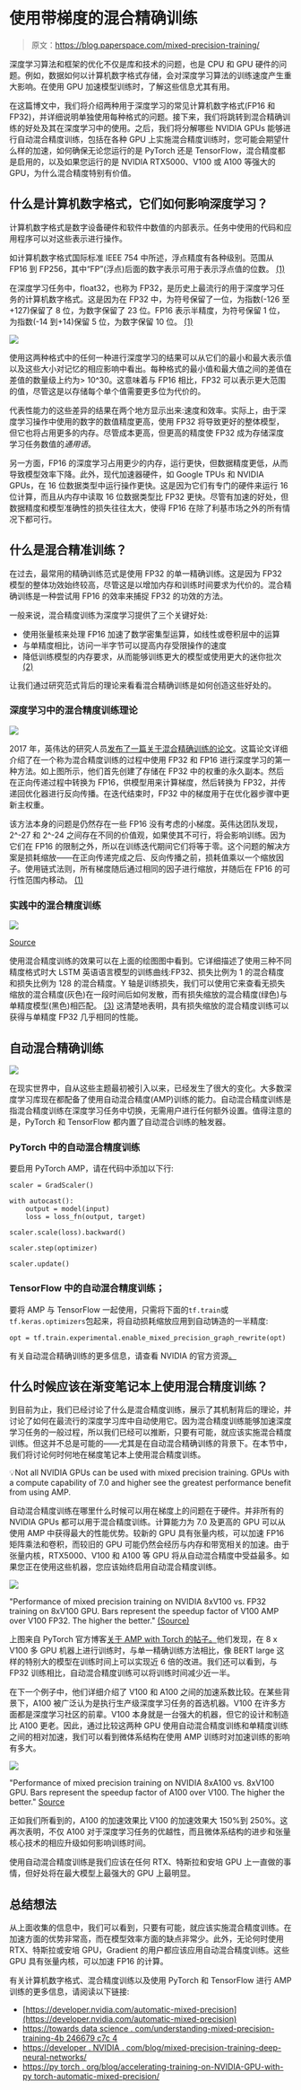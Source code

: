 # 使用带梯度的混合精确训练

> 原文：<https://blog.paperspace.com/mixed-precision-training/>

深度学习算法和框架的优化不仅是库和技术的问题，也是 CPU 和 GPU 硬件的问题。例如，数据如何以计算机数字格式存储，会对深度学习算法的训练速度产生重大影响。在使用 GPU 加速模型训练时，了解这些信息尤其有用。

在这篇博文中，我们将介绍两种用于深度学习的常见计算机数字格式(FP16 和 FP32)，并详细说明单独使用每种格式的问题。接下来，我们将跳转到混合精确训练的好处及其在深度学习中的使用。之后，我们将分解哪些 NVIDIA GPUs 能够进行自动混合精度训练，包括在各种 GPU 上实施混合精度训练时，您可能会期望什么样的加速，如何确保无论您运行的是 PyTorch 还是 TensorFlow，混合精度都是启用的，以及如果您运行的是 NVIDIA RTX5000、V100 或 A100 等强大的 GPU，为什么混合精度特别有价值。

## 什么是计算机数字格式，它们如何影响深度学习？

计算机数字格式是数字设备硬件和软件中数值的内部表示。任务中使用的代码和应用程序可以对这些表示进行操作。

如计算机数字格式国际标准 IEEE 754 中所述，浮点精度有各种级别。范围从 FP16 到 FP256，其中“FP”(浮点)后面的数字表示可用于表示浮点值的位数。 [(1)](https://towardsdatascience.com/understanding-mixed-precision-training-4b246679c7c4)

在深度学习任务中，float32，也称为 FP32，是历史上最流行的用于深度学习任务的计算机数字格式。这是因为在 FP32 中，为符号保留了一位，为指数(-126 至+127)保留了 8 位，为数字保留了 23 位。FP16 表示半精度，为符号保留 1 位，为指数(-14 到+14)保留 5 位，为数字保留 10 位。 [(1)](https://towardsdatascience.com/understanding-mixed-precision-training-4b246679c7c4)

![](img/b374e6da65b916ce7cd7cba754f0d62c.png)

使用这两种格式中的任何一种进行深度学习的结果可以从它们的最小和最大表示值以及这些大小对记忆的相应影响中看出。每种格式的最小值和最大值之间的差值在差值的数量级上约为> 10^30。这意味着与 FP16 相比，FP32 可以表示更大范围的值，尽管这是以存储每个单个值需要更多位为代价的。

代表性能力的这些差异的结果在两个地方显示出来:速度和效率。实际上，由于深度学习操作中使用的数字的数值精度更高，使用 FP32 将导致更好的整体模型，但它也将占用更多的内存。尽管成本更高，但更高的精度使 FP32 成为存储深度学习任务数值的*通用语*。

另一方面，FP16 的深度学习占用更少的内存，运行更快，但数据精度更低，从而导致模型效率下降。此外，现代加速器硬件，如 Google TPUs 和 NVIDIA GPUs，在 16 位数据类型中运行操作更快。这是因为它们有专门的硬件来运行 16 位计算，而且从内存中读取 16 位数据类型比 FP32 更快。尽管有加速的好处，但数据精度和模型准确性的损失往往太大，使得 FP16 在除了利基市场之外的所有情况下都可行。

## 什么是混合精准训练？

在过去，最常用的精确训练范式是使用 FP32 的单一精确训练。这是因为 FP32 模型的整体功效始终较高，尽管这是以增加内存和训练时间要求为代价的。混合精确训练是一种尝试用 FP16 的效率来捕捉 FP32 的功效的方法。

一般来说，混合精度训练为深度学习提供了三个关键好处:

*   使用张量核来处理 FP16 加速了数学密集型运算，如线性或卷积层中的运算
*   与单精度相比，访问一半字节可以提高内存受限操作的速度
*   降低训练模型的内存要求，从而能够训练更大的模型或使用更大的迷你批次 [(2)](https://developer.nvidia.com/automatic-mixed-precision)

让我们通过研究范式背后的理论来看看混合精确训练是如何创造这些好处的。

### 深度学习中的混合精度训练理论

![](img/b7f06994d41f95ba01acb17b6232d3d2.png)

2017 年，英伟达的研究人员[发布了一篇关于混合精确训练的论文](https://arxiv.org/pdf/1710.03740.pdf)。这篇论文详细介绍了在一个称为混合精度训练的过程中使用 FP32 和 FP16 进行深度学习的第一种方法。如上图所示，他们首先创建了存储在 FP32 中的权重的永久副本。然后在正向传递过程中转换为 FP16，供模型用来计算梯度，然后转换为 FP32，并传递回优化器进行反向传播。在迭代结束时，FP32 中的梯度用于在优化器步骤中更新主权重。

该方法本身的问题是仍然存在一些 FP16 没有考虑的小梯度。英伟达团队发现，2^-27 和 2^-24 之间存在不同的价值观，如果使其不可行，将会影响训练。因为它们在 FP16 的限制之外，所以在训练迭代期间它们将等于零。这个问题的解决方案是损耗缩放——在正向传递完成之后、反向传播之前，损耗值乘以一个缩放因子。使用链式法则，所有梯度随后通过相同的因子进行缩放，并随后在 FP16 的可行性范围内移动。 [(1)](https://towardsdatascience.com/understanding-mixed-precision-training-4b246679c7c4)

### 实践中的混合精度训练

![](img/7bfa4ddd89ba20f1e120af7d544884b9.png)

[Source](https://developer.nvidia.com/blog/mixed-precision-training-of-deep-neural-networks/)

使用混合精度训练的效果可以在上面的绘图图中看到。它详细描述了使用三种不同精度格式时大 LSTM 英语语言模型的训练曲线:FP32、损失比例为 1 的混合精度和损失比例为 128 的混合精度。Y 轴是训练损失，我们可以使用它来查看无损失缩放的混合精度(灰色)在一段时间后如何发散，而有损失缩放的混合精度(绿色)与单精度模型(黑色)相匹配。 [(3)](https://developer.nvidia.com/blog/mixed-precision-training-deep-neural-networks/) 这清楚地表明，具有损失缩放的混合精度训练可以获得与单精度 FP32 几乎相同的性能。

## 自动混合精确训练

![](img/e897755e5e0c710e175b93956e1075d2.png)

在现实世界中，自从这些主题最初被引入以来，已经发生了很大的变化。大多数深度学习库现在都配备了使用自动混合精度(AMP)训练的能力。自动混合精度训练是指混合精度训练在深度学习任务中切换，无需用户进行任何额外设置。值得注意的是，PyTorch 和 TensorFlow 都内置了自动混合训练的触发器。

### PyTorch 中的自动混合精度训练

要启用 PyTorch AMP，请在代码中添加以下行:

```
scaler = GradScaler()

with autocast():
    output = model(input)
    loss = loss_fn(output, target)

scaler.scale(loss).backward()

scaler.step(optimizer)

scaler.update()
```

### TensorFlow 中的自动混合精度训练；

要将 AMP 与 TensorFlow 一起使用，只需将下面的`tf.train`或`tf.keras.optimizers`包起来，将自动损耗缩放应用到自动铸造的一半精度:

```
opt = tf.train.experimental.enable_mixed_precision_graph_rewrite(opt)
```

有关自动混合精确训练的更多信息，请查看 NVIDIA 的官方资源[。](https://developer.nvidia.com/automatic-mixed-precision)

## 什么时候应该在渐变笔记本上使用混合精度训练？

到目前为止，我们已经讨论了什么是混合精度训练，展示了其机制背后的理论，并讨论了如何在最流行的深度学习库中自动使用它。因为混合精度训练能够加速深度学习任务的一般过程，所以我们已经可以推断，只要有可能，就应该实施混合精度训练。但这并不总是可能的——尤其是在自动混合精确训练的背景下。在本节中，我们将讨论何时何地在梯度笔记本上使用混合精度训练。

💡Not all NVIDIA GPUs can be used with mixed precision training. GPUs with a compute capability of 7.0 and higher see the greatest performance benefit from using AMP.

自动混合精度训练在哪里什么时候可以用在梯度上的问题在于硬件。并非所有的 NVIDIA GPUs 都可以用于混合精度训练。计算能力为 7.0 及更高的 GPU 可以从使用 AMP 中获得最大的性能优势。较新的 GPU 具有张量内核，可以加速 FP16 矩阵乘法和卷积，而较旧的 GPU 可能仍然会经历与内存和带宽相关的加速。由于张量内核，RTX5000、V100 和 A100 等 GPU 将从自动混合精度中受益最多。如果您正在使用这些机器，您应该始终启用自动混合精度训练。

![](img/29c747a3286d1f7c3fd803d796c71261.png)

"Performance of mixed precision training on NVIDIA 8xV100 vs. FP32 training on 8xV100 GPU. Bars represent the speedup factor of V100 AMP over V100 FP32\. The higher the better." [(Source)](https://pytorch.org/blog/accelerating-training-on-nvidia-gpus-with-pytorch-automatic-mixed-precision/)

上图来自 PyTorch 官方博客[关于 AMP with Torch 的帖子。](https://pytorch.org/blog/accelerating-training-on-nvidia-gpus-with-pytorch-automatic-mixed-precision/)他们发现，在 8 x V100 多 GPU 机器上进行训练时，与单一精确训练方法相比，像 BERT large 这样的特别大的模型在训练时间上可以实现近 6 倍的改进。我们还可以看到，与 FP32 训练相比，自动混合精度训练可以将训练时间减少近一半。

在下一个例子中，他们详细介绍了 V100 和 A100 之间的加速系数比较。在某些背景下，A100 被广泛认为是执行生产级深度学习任务的首选机器。V100 在许多方面都是深度学习社区的前辈。V100 本身就是一台强大的机器，但它的设计和制造比 A100 更老。因此，通过比较这两种 GPU 使用自动混合精度训练和单精度训练之间的相对加速，我们可以看到微体系结构在使用 AMP 训练时对加速训练的影响有多大。

![](img/f6a394a68f7bd9a5c68e9a2a24e52e44.png)

"Performance of mixed precision training on NVIDIA 8xA100 vs. 8xV100 GPU. Bars represent the speedup factor of A100 over V100\. The higher the better." [Source](https://pytorch.org/blog/accelerating-training-on-nvidia-gpus-with-pytorch-automatic-mixed-precision/)

正如我们所看到的，A100 的加速效果比 V100 的加速效果大 150%到 250%。这再次表明，不仅 A100 对于深度学习任务的优越性，而且微体系结构的进步和张量核心技术的相应升级如何影响训练时间。

使用自动混合精度训练是我们应该在任何 RTX、特斯拉和安培 GPU 上一直做的事情，但好处将在最大模型上最强大的 GPU 上最明显。

## 总结想法

从上面收集的信息中，我们可以看到，只要有可能，就应该实施混合精度训练。在加速方面的优势非常高，而在模型效率方面的缺点非常少。此外，无论何时使用 RTX、特斯拉或安培 GPU，Gradient 的用户都应该应用自动混合精度训练。这些 GPU 具有张量内核，可以加速 FP16 的计算。

有关计算机数字格式、混合精度训练以及使用 PyTorch 和 TensorFlow 进行 AMP 训练的更多信息，请阅读以下链接:

*   [https://developer.nvidia.com/automatic-mixed-precision](https://developer.nvidia.com/automatic-mixed-precision)
*   [https://towards data science . com/understanding-mixed-precision-training-4b 246679 c7c 4](https://towardsdatascience.com/understanding-mixed-precision-training-4b246679c7c4)
*   [https://developer . NVIDIA . com/blog/mixed-precision-training-deep-neural-networks/](https://developer.nvidia.com/blog/mixed-precision-training-deep-neural-networks/)
*   [https://py torch . org/blog/accelerating-training-on-NVIDIA-GPU-with-py torch-automatic-mixed-precision/](https://pytorch.org/blog/accelerating-training-on-nvidia-gpus-with-pytorch-automatic-mixed-precision/)